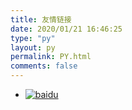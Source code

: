 ```yaml
---
title: 友情链接
date: 2020/01/21 16:46:25
type: "py"
layout: py
permalink: PY.html
comments: false
---
```


- [![baidu](https://www.baidu.com/img/baidu_resultlogo@2.png)](https://www.baidu.com/ "有问题找百度")